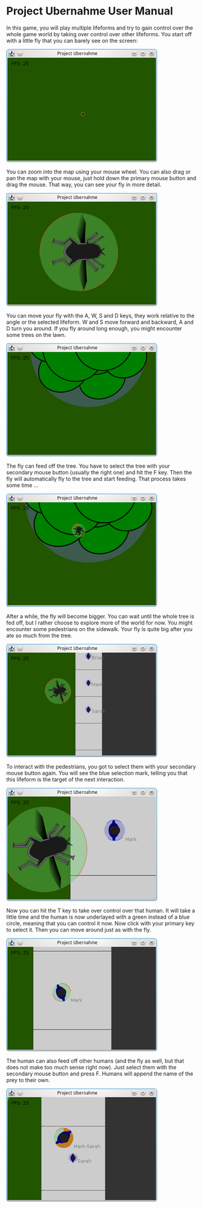 Project Ubernahme User Manual
=============================

In this game, you will play multiple lifeforms and try to gain control over the
whole game world by taking over control over other lifeforms. You start off
with a little fly that you can barely see on the screen:

![](../common/screen_init.png)

You can zoom into the map using your mouse wheel. You can also drag or pan the
map with your mouse, just hold down the primary mouse button and drag the
mouse. That way, you can see your fly in more detail.

![](../common/screen_zoom.png)

You can move your fly with the A, W, S and D keys, they work relative to the
angle or the selected lifeform. W and S move forward and backward, A and D turn
you around. If you fly around long enough, you might encounter some trees on
the lawn.

![](../common/screen_tree.png)

The fly can feed off the tree. You have to select the tree with your secondary
mouse button (usually the right one) and hit the F key. Then the fly will
automatically fly to the tree and start feeding. That process takes some time
...

![](../common/screen_feed1.png)

After a while, the fly will become bigger. You can wait until the whole tree is
fed off, but I rather choose to explore more of the world for now. You might
encounter some pedestrians on the sidewalk. Your fly is quite big after you ate
so much from the tree.

![](../common/screen_pedestrians.png)

To interact with the pedestrians, you got to select them with your secondary
mouse button again. You will see the blue selection mark, telling you that this
lifeform is the target of the next interaction.

![](../common/screen_selection.png)

Now you can hit the T key to take over control over that human. It will take a
little time and the human is now underlayed with a green instead of a blue
circle, meaning that you can control it now. Now click with your primary key to
select it. Then you can move around just as with the fly.

![](../common/screen_pedestrian_takenover.png)

The human can also feed off other humans (and the fly as well, but that does
not make too much sense right now). Just select them with the secondary mouse
button and press F. Humans will append the name of the prey to their own.

![](../common/screen_pedestrian_feeding.png)

